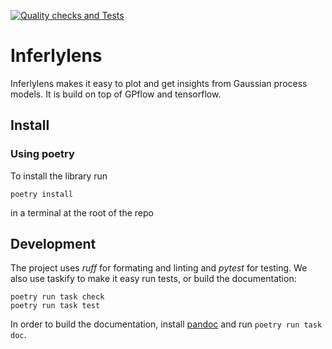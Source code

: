 [![Quality checks and Tests](https://github.com/NicolasDurrande/inferlylens/actions/workflows/quality-checks.yaml/badge.svg)](https://github.com/NicolasDurrande/inferlylens/actions/workflows/quality-checks.yaml)

# Inferlylens

Inferlylens makes it easy to plot and get insights from Gaussian process models. It is build on top of GPflow and tensorflow.


## Install

### Using poetry

To install the library run
```
poetry install
```
in a terminal at the root of the repo

## Development
The project uses *ruff* for formating and linting and *pytest* for testing. We also use taskify to make it easy run tests, or build the documentation:
```
poetry run task check
poetry run task test
```
In order to build the documentation, install [pandoc](https://pandoc.org/installing.html) and run `poetry run task doc`.